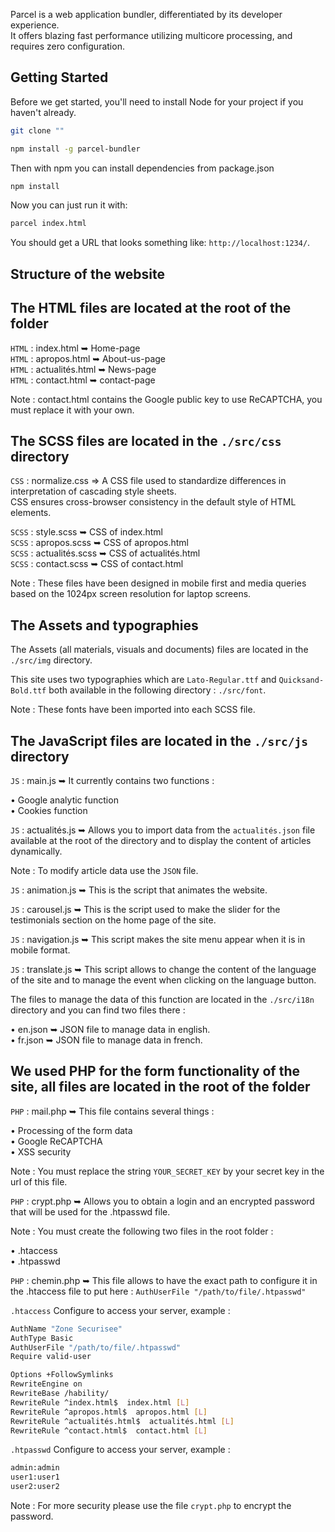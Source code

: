 Parcel is a web application bundler, differentiated by its developer experience.<br />
It offers blazing fast performance utilizing multicore processing, and requires zero configuration.

## Getting Started

Before we get started, you'll need to install Node for your project if you haven't already.

```sh
git clone ""
```

```sh
npm install -g parcel-bundler
```

Then with npm you can install dependencies from package.json

```sh
npm install
```

Now you can just run it with:

```sh
parcel index.html
```

You should get a URL that looks something like: `http://localhost:1234/`.</br>

## Structure of the website</br>

## The HTML files are located at the root of the folder</br>

`HTML` : index.html ➥ Home-page</br>
`HTML` : apropos.html ➥ About-us-page</br>
`HTML` : actualités.html ➥ News-page</br>
`HTML` : contact.html ➥ contact-page</br>

Note : contact.html contains the Google public key to use ReCAPTCHA, you must replace it with your own.</br>

## The SCSS files are located in the `./src/css` directory</br>

`CSS` : normalize.css => A CSS file used to standardize differences in interpretation of cascading style sheets.</br>
        CSS ensures cross-browser consistency in the default style of HTML elements.</br>

`SCSS` : style.scss ➥ CSS of index.html</br>
`SCSS` : apropos.scss ➥ CSS of apropos.html</br>
`SCSS` : actualités.scss ➥ CSS of actualités.html</br>
`SCSS` : contact.scss ➥ CSS of contact.html</br>

Note : These files have been designed in mobile first and media queries based on the 1024px screen resolution for laptop screens.</br>

## The Assets and typographies<br>

The Assets (all materials, visuals and documents) files are located in the `./src/img` directory.</br>

This site uses two typographies which are `Lato-Regular.ttf` and `Quicksand-Bold.ttf` both available in the following directory : `./src/font`.</br>

Note : These fonts have been imported into each SCSS file.</br>

## The JavaScript files are located in the `./src/js` directory</br>

`JS` : main.js ➥ It currently contains two functions :</br>

• Google analytic function</br>
• Cookies function</br>

`JS` : actualités.js ➥ Allows you to import data from the `actualités.json` file available at the root of the directory and to display the content of articles dynamically.</br>

Note : To modify article data use the `JSON` file.</br>

`JS` : animation.js ➥ This is the script that animates the website.</br>

`JS` : carousel.js ➥ This is the script used to make the slider for the testimonials section on the home page of the site.</br>

`JS` : navigation.js ➥ This script makes the site menu appear when it is in mobile format.</br>

`JS` : translate.js ➥ This script allows to change the content of the language of the site and to manage the event when clicking on the language button.</br>

The files to manage the data of this function are located in the `./src/i18n` directory and you can find two files there :</br>

• en.json ➥ JSON file to manage data in english.</br>
• fr.json ➥ JSON file to manage data in french.</br>

## We used PHP for the form functionality of the site, all files are located in the root of the folder</br>

`PHP` : mail.php ➥ This file contains several things :</br>

• Processing of the form data</br>
• Google ReCAPTCHA</br>
• XSS security</br>

Note : You must replace the string `YOUR_SECRET_KEY` by your secret key in the url of this file.</br>

`PHP` : crypt.php ➥ Allows you to obtain a login and an encrypted password that will be used for the .htpasswd file.</br>

Note : You must create the following two files in the root folder :</br>

• .htaccess</br>
• .htpasswd</br>

`PHP` : chemin.php ➥ This file allows to have the exact path to configure it in the .htaccess file to put here : `AuthUserFile "/path/to/file/.htpasswd"`</br>

`.htaccess` Configure to access your server, example :

```sh
AuthName "Zone Securisee"
AuthType Basic
AuthUserFile "/path/to/file/.htpasswd"
Require valid-user

Options +FollowSymlinks
RewriteEngine on
RewriteBase /hability/
RewriteRule ^index.html$  index.html [L]
RewriteRule ^apropos.html$  apropos.html [L]
RewriteRule ^actualités.html$  actualités.html [L]
RewriteRule ^contact.html$  contact.html [L]
```
`.htpasswd` Configure to access your server, example :<br>

```sh
admin:admin
user1:user1
user2:user2
```

Note : For more security please use the file `crypt.php` to encrypt the password.
